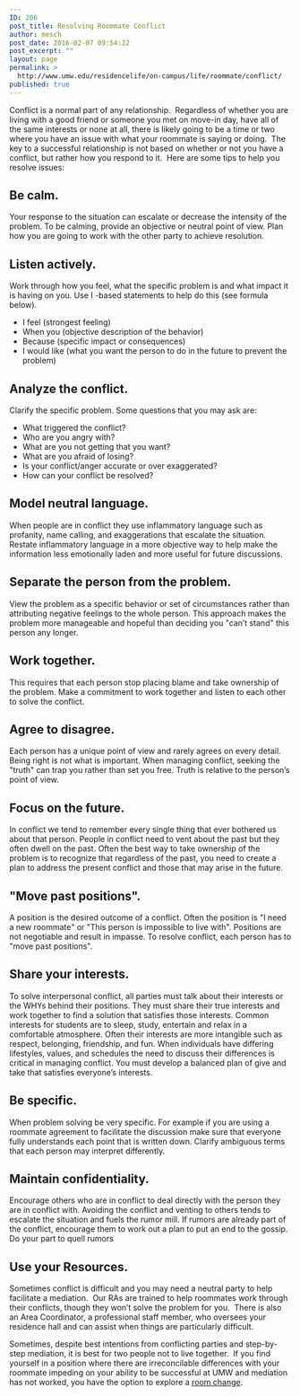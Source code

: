 ```yaml
---
ID: 206
post_title: Resolving Roommate Conflict
author: mesch
post_date: 2016-02-07 09:54:22
post_excerpt: ""
layout: page
permalink: >
  http://www.umw.edu/residencelife/on-campus/life/roommate/conflict/
published: true
---
```

Conflict is a normal part of any relationship.  Regardless of whether you are living with a good friend or someone you met on move-in day, have all of the same interests or none at all, there is likely going to be a time or two where you have an issue with what your roommate is saying or doing.  The key to a successful relationship is not based on whether or not you have a conflict, but rather how you respond to it.  Here are some tips to help you resolve issues:
<h2>Be calm.</h2>
Your response to the situation can escalate or decrease the intensity of the problem. To be calming, provide an objective or neutral point of view. Plan how you are going to work with the other party to achieve resolution.
<h2>Listen actively.</h2>
Work through how you feel, what the specific problem is and what impact it is having on you. Use I -based statements to help do this (see formula below).
<ul>
	<li>I feel (strongest feeling)</li>
	<li>When you (objective description of the behavior)</li>
	<li>Because (specific impact or consequences)</li>
	<li>I would like (what you want the person to do in the future to prevent the problem)</li>
</ul>
<h2>Analyze the conflict.</h2>
Clarify the specific problem. Some questions that you may ask are:
<ul>
	<li>What triggered the conflict?</li>
	<li>Who are you angry with?</li>
	<li>What are you not getting that you want?</li>
	<li>What are you afraid of losing?</li>
	<li>Is your conflict/anger accurate or over exaggerated?</li>
	<li>How can your conflict be resolved?</li>
</ul>
<h2>Model neutral language.</h2>
When people are in conflict they use inflammatory language such as profanity, name calling, and exaggerations that escalate the situation. Restate inflammatory language in a more objective way to help make the information less emotionally laden and more useful for future discussions.
<h2>Separate the person from the problem.</h2>
View the problem as a specific behavior or set of circumstances rather than attributing negative feelings to the whole person. This approach makes the problem more manageable and hopeful than deciding you "can’t stand" this person any longer.
<h2>Work together.</h2>
This requires that each person stop placing blame and take ownership of the problem. Make a commitment to work together and listen to each other to solve the conflict.
<h2><strong>Agree to disagree.</strong></h2>
Each person has a unique point of view and rarely agrees on every detail. Being right is not what is important. When managing conflict, seeking the "truth" can trap you rather than set you free. Truth is relative to the person’s point of view.
<h2>Focus on the future.</h2>
In conflict we tend to remember every single thing that ever bothered us about that person. People in conflict need to vent about the past but they often dwell on the past. Often the best way to take ownership of the problem is to recognize that regardless of the past, you need to create a plan to address the present conflict and those that may arise in the future.
<h2>"Move past positions".</h2>
A position is the desired outcome of a conflict. Often the position is "I need a new roommate" or "This person is impossible to live with". Positions are not negotiable and result in impasse. To resolve conflict, each person has to "move past positions".
<h2>Share your interests.</h2>
To solve interpersonal conflict, all parties must talk about their interests or the WHYs behind their positions. They must share their true interests and work together to find a solution that satisfies those interests. Common interests for students are to sleep, study, entertain and relax in a comfortable atmosphere. Often their interests are more intangible such as respect, belonging, friendship, and fun. When individuals have differing lifestyles, values, and schedules the need to discuss their differences is critical in managing conflict. You must develop a balanced plan of give and take that satisfies everyone’s interests.
<h2>Be specific.</h2>
When problem solving be very specific. For example if you are using a roommate agreement to facilitate the discussion make sure that everyone fully understands each point that is written down. Clarify ambiguous terms that each person may interpret differently.
<h2>Maintain confidentiality.</h2>
Encourage others who are in conflict to deal directly with the person they are in conflict with. Avoiding the conflict and venting to others tends to escalate the situation and fuels the rumor mill. If rumors are already part of the conflict, encourage them to work out a plan to put an end to the gossip. Do your part to quell rumors
<h2>Use your Resources.</h2>
Sometimes conflict is difficult and you may need a neutral party to help facilitate a mediation.  Our RAs are trained to help roommates work through their conflicts, though they won’t solve the problem for you.  There is also an Area Coordinator, a professional staff member, who oversees your residence hall and can assist when things are particularly difficult.

Sometimes, despite best intentions from conflicting parties and step-by-step mediation, it is best for two people not to live together.  If you find yourself in a position where there are irreconcilable differences with your roommate impeding on your ability to be successful at UMW and mediation has not worked, you have the option to explore a <a href="http://www.umw.edu/residencelife/on-campus/housing-procedures/changes/">room change</a>.